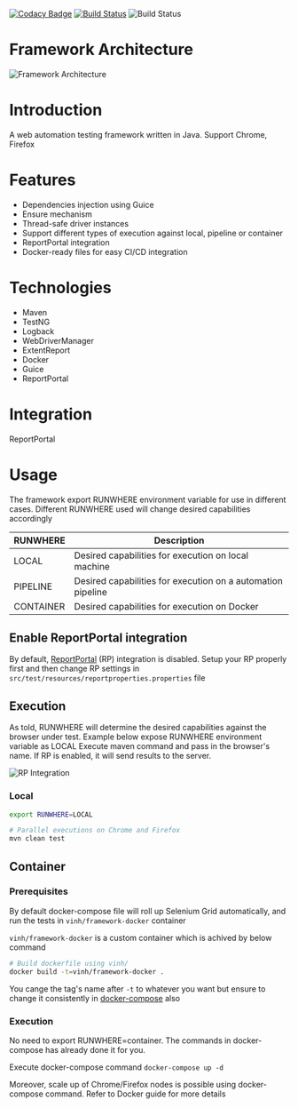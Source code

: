 [![Codacy Badge](https://api.codacy.com/project/badge/Grade/ea4a81e6a3cd4bf8a4a51b6f1f16145a)](https://www.codacy.com/manual/npvinh140589/selenium-test-framework?utm_source=github.com&amp;utm_medium=referral&amp;utm_content=zarashima/selenium-test-framework&amp;utm_campaign=Badge_Grade)
[![Build Status](https://travis-ci.com/zarashima/selenium-test-framework.svg?branch=master)](https://travis-ci.com/zarashima/selenium-test-framework)
![Build Status](https://github.com/zarashima/selenium-test-framework/workflows/Build%20Status/badge.svg)
[![<zarashima>](https://circleci.com/gh/zarashima/selenium-test-framework.svg?style=shield)](https://app.circleci.com/pipelines/github/zarashima/selenium-test-framework)

# Framework Architecture
![Framework Architecture](https://github.com/zarashima/java-test-framework/blob/master/images/architecture.png)

# Introduction
A web automation testing framework written in Java. Support Chrome, Firefox

# Features
* Dependencies injection using Guice
* Ensure mechanism
* Thread-safe driver instances
* Support different types of execution against local, pipeline or container
* ReportPortal integration
* Docker-ready files for easy CI/CD integration

# Technologies
* Maven
* TestNG
* Logback
* WebDriverManager
* ExtentReport
* Docker
* Guice
* ReportPortal

# Integration
ReportPortal

# Usage
The framework export RUNWHERE environment variable for use in different cases. Different RUNWHERE used will change desired capabilities accordingly

| RUNWHERE | Description |
| --- | --- |
| LOCAL | Desired capabilities for execution on local machine |
| PIPELINE | Desired capabilities for execution on a automation pipeline |
| CONTAINER | Desired capabilities for execution on Docker |

## Enable ReportPortal integration
By default, [ReportPortal](https://reportportal.io/) (RP) integration is disabled. Setup your RP properly first and then change RP settings in `src/test/resources/reportproperties.properties` file

## Execution
As told, RUNWHERE will determine the desired capabilities against the browser under test. Example below expose RUNWHERE environment variable as LOCAL
Execute maven command and pass in the browser's name. If RP is enabled, it will send results to the server.

![RP Integration](https://github.com/zarashima/java-test-framework/blob/master/images/reportportal.png)

### Local
```bash
export RUNWHERE=LOCAL

# Parallel executions on Chrome and Firefox
mvn clean test
```

## Container
### Prerequisites
By default docker-compose file will roll up Selenium Grid automatically, and run the tests in `vinh/framework-docker` container

`vinh/framework-docker` is a custom container which is achived by below command

```bash
# Build dockerfile using vinh/
docker build -t=vinh/framework-docker .
```
You cange the tag's name after `-t` to whatever you want but ensure to change it consistently in [docker-compose](https://github.com/zarashima/selenium-test-framework/blob/db2214a7dc7154d2d8ab8cfdde7bd4a64b95fbea/docker-compose.yaml#L30) also

### Execution
No need to export RUNWHERE=container. The commands in docker-compose has already done it for you.

Execute docker-compose command
`docker-compose up -d`

Moreover, scale up of Chrome/Firefox nodes is possible using docker-compose command. Refer to Docker guide for more details
